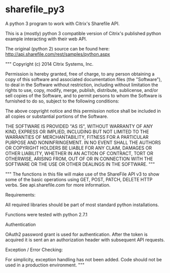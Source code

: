 # sharefile_py3
A python 3 program to work with Citrix's Sharefile API.

This is a (mostly) python 3 compatible version of Citrix's published python example interacting with their web API.

The original (python 2) source can be found here:
http://api.sharefile.com/rest/samples/python.aspx



"""
Copyright (c) 2014 Citrix Systems, Inc.
 
Permission is hereby granted, free of charge, to any person obtaining a
copy of this software and associated documentation files (the "Software"),
to deal in the Software without restriction, including without limitation
the rights to use, copy, modify, merge, publish, distribute, sublicense,
and/or sell copies of the Software, and to permit persons to whom the
Software is furnished to do so, subject to the following conditions:
 
The above copyright notice and this permission notice shall be included in
all copies or substantial portions of the Software.
 
THE SOFTWARE IS PROVIDED "AS IS", WITHOUT WARRANTY OF ANY KIND, EXPRESS OR
IMPLIED, INCLUDING BUT NOT LIMITED TO THE WARRANTIES OF MERCHANTABILITY,
FITNESS FOR A PARTICULAR PURPOSE AND NONINFRINGEMENT. IN NO EVENT SHALL THE
AUTHORS OR COPYRIGHT HOLDERS BE LIABLE FOR ANY CLAIM, DAMAGES OR OTHER
LIABILITY, WHETHER IN AN ACTION OF CONTRACT, TORT OR OTHERWISE, ARISING
FROM, OUT OF OR IN CONNECTION WITH THE SOFTWARE OR THE USE OR OTHER DEALINGS
IN THE SOFTWARE.
"""
 
"""
The functions in this file will make use of the ShareFile API v3 to show some of the basic
operations using GET, POST, PATCH, DELETE HTTP verbs. See api.sharefile.com for more information.
 
Requirements:
 
All required libraries should be part of most standard python installations.
 
Functions were tested with python 2.7.1
 
Authentication
 
OAuth2 password grant is used for authentication. After the token is acquired it is sent an an
authorization header with subsequent API requests. 
 
Exception / Error Checking:
  
For simplicity, exception handling has not been added.  Code should not be used in a production environment.
"""
